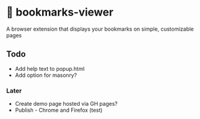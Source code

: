 
# 🔖 bookmarks-viewer

A browser extension that displays your bookmarks on simple, customizable pages

## Todo

- Add help text to popup.html
- Add option for masonry?

### Later

- Create demo page hosted via GH pages?
- Publish - Chrome and Firefox (test)
